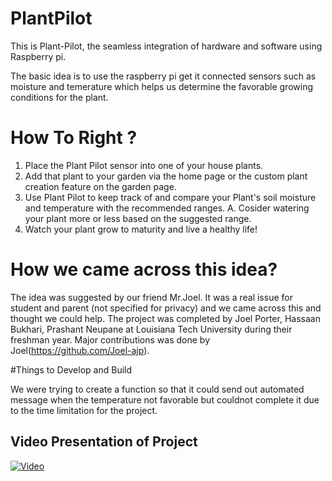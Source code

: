 # PlantPilot
This is Plant-Pilot, the seamless integration of hardware and software using Raspberry pi.

The basic idea is to use the raspberry pi get it connected sensors such as moisture and temerature which helps us determine the favorable growing conditions for the plant. 

#                         How To Right ? 

1. Place the Plant Pilot sensor into one of your house plants.
2. Add that plant to your garden via the home page or the custom plant creation feature on the garden page.
3. Use Plant Pilot to keep track of and compare your Plant's soil moisture and temperature with the recommended ranges.
A. Cosider watering your plant more or less based on the suggested range.
5. Watch your plant grow to maturity and live a healthy life!

# How we came across this idea?

The idea was suggested by our friend Mr.Joel. It was a real issue for student and parent (not specified for privacy) and we came across this and thought we could help. The project was completed by Joel Porter, Hassaan Bukhari, Prashant Neupane at Louisiana Tech University during their freshman year. Major contributions was done by Joel(https://github.com/Joel-ajp).

#Things to Develop and Build

We were trying to create a function so that it could send out automated message when the temperature not favorable but couldnot complete it due to the time limitation for the project.


## Video Presentation of Project
[![Video](https://img.youtube.com/vi/gCBm6jKZOL0/0.jpg)](https://www.youtube.com/watch?v=gCBm6jKZOL0)
